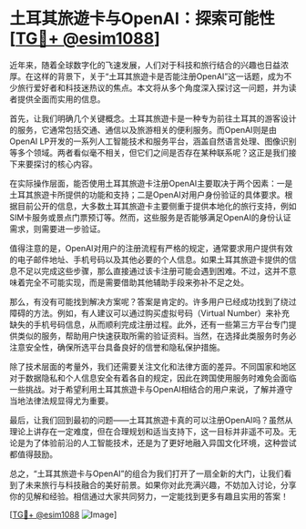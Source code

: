 # 土耳其旅遊卡与OpenAI：探索可能性[[TG💪+ @esim1088](https://t.me/s/esim1088)]

近年来，随着全球数字化的飞速发展，人们对于科技和旅行结合的兴趣也日益浓厚。在这样的背景下，关于“土耳其旅遊卡是否能注册OpenAI”这一话题，成为不少旅行爱好者和科技迷热议的焦点。本文将从多个角度深入探讨这一问题，并为读者提供全面而实用的信息。

首先，让我们明确几个关键概念。土耳其旅遊卡是一种专为前往土耳其的游客设计的服务，它通常包括交通、通信以及旅游相关的便利服务。而OpenAI则是由OpenAI LP开发的一系列人工智能技术和服务平台，涵盖自然语言处理、图像识别等多个领域。两者看似毫不相关，但它们之间是否存在某种联系呢？这正是我们接下来要探讨的核心内容。

在实际操作层面，能否使用土耳其旅遊卡注册OpenAI主要取决于两个因素：一是土耳其旅遊卡所提供的功能和支持；二是OpenAI对用户身份验证的具体要求。根据目前公开的信息，大多数土耳其旅遊卡主要侧重于提供本地化的旅行支持，例如SIM卡服务或景点门票预订等。然而，这些服务是否能够满足OpenAI的身份认证需求，则需要进一步验证。

值得注意的是，OpenAI对用户的注册流程有严格的规定，通常要求用户提供有效的电子邮件地址、手机号码以及其他必要的个人信息。如果土耳其旅遊卡提供的信息不足以完成这些步骤，那么直接通过该卡注册可能会遇到困难。不过，这并不意味着完全不可能实现，而是需要借助其他辅助手段来弥补不足之处。

那么，有没有可能找到解决方案呢？答案是肯定的。许多用户已经成功找到了绕过障碍的方法。例如，有人建议可以通过购买虚拟号码（Virtual Number）来补充缺失的手机号码信息，从而顺利完成注册过程。此外，还有一些第三方平台专门提供类似的服务，帮助用户快速获取所需的验证资料。当然，在选择此类服务时务必注意安全性，确保所选平台具备良好的信誉和隐私保护措施。

除了技术层面的考量外，我们还需要关注文化和法律方面的差异。不同国家和地区对于数据隐私和个人信息安全有着各自的规定，因此在跨国使用服务时难免会面临一些挑战。对于希望利用土耳其旅遊卡与OpenAI相结合的用户来说，了解并遵守当地法律法规显得尤为重要。

最后，让我们回到最初的问题——土耳其旅遊卡真的可以注册OpenAI吗？虽然从理论上讲存在一定难度，但在合理规划和适当支持下，这一目标并非遥不可及。无论是为了体验前沿的人工智能技术，还是为了更好地融入异国文化环境，这种尝试都值得鼓励。

总之，“土耳其旅遊卡与OpenAI”的组合为我们打开了一扇全新的大门，让我们看到了未来旅行与科技融合的美好前景。如果你对此充满兴趣，不妨加入讨论，分享你的见解和经验。相信通过大家共同努力，一定能找到更多有趣且实用的答案！

[[TG💪+ @esim1088](https://t.me/s/esim1088) ![Image](https://i.postimg.cc/4NQfJmqS/Snipaste-2025-05-13-00-14-12.png)]